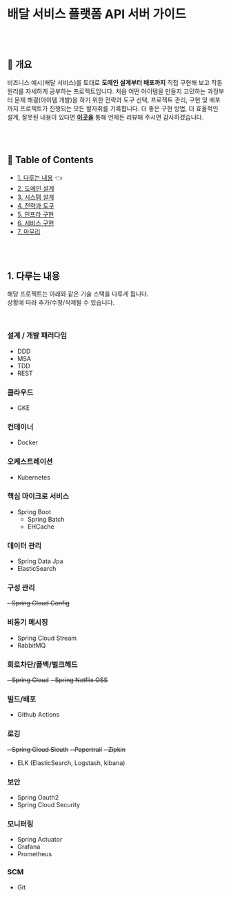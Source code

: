 # 배달 서비스 플랫폼 API 서버 가이드

<br/><br/>



## :speech_balloon: 개요

비즈니스 예시(배달 서비스)를 토대로 **도메인 설계부터 배포까지** 
직접 구현해 보고 작동 원리를 자세하게 공부하는 프로젝트입니다. 
처음 어떤 아이템을 만들지 고민하는 과정부터 문제 해결(아이템 개발)을 하기 위한 전략과 도구 선택, 
프로젝트 관리, 구현 및 배포까지 프로젝트가 진행되는 모든 발자취를 기록합니다. 
더 좋은 구현 방법, 더 효율적인 설계, 잘못된 내용이 있다면 **[이곳을](https://github.com/cholnh/delivery-platform-server-guide/issues)** 
통해 언제든 리뷰해 주시면 감사하겠습니다.

<br/><br/>



## :memo: Table of Contents

- [1. 다루는 내용](https://github.com/cholnh/delivery-platform-server-guide/blob/main/contents/1/index.md#배달-서비스-플랫폼-api-서버-가이드) :point_left:
- [2. 도메인 설계](https://github.com/cholnh/delivery-platform-server-guide/blob/main/contents/2/index.md#배달-서비스-플랫폼-api-서버-가이드)
- [3. 시스템 설계](https://github.com/cholnh/delivery-platform-server-guide/blob/main/contents/3/index.md#배달-서비스-플랫폼-api-서버-가이드)
- [4. 전략과 도구](https://github.com/cholnh/delivery-platform-server-guide/blob/main/contents/4/index.md#배달-서비스-플랫폼-api-서버-가이드)
- [5. 인프라 구현](https://github.com/cholnh/delivery-platform-server-guide/blob/main/contents/6/index.md#배달-서비스-플랫폼-api-서버-가이드)
- [6. 서비스 구현](https://github.com/cholnh/delivery-platform-server-guide/blob/main/contents/7/index.md#배달-서비스-플랫폼-api-서버-가이드)
- [7. 마무리](https://github.com/cholnh/delivery-platform-server-guide/blob/main/contents/8/index.md#배달-서비스-플랫폼-api-서버-가이드)

<br/><br/>



## 1. 다루는 내용
해당 프로젝트는 아래와 같은 기술 스택을 다루게 됩니다.  
상황에 따라 추가/수정/삭제될 수 있습니다.

<br/>

### 설계 / 개발 패러다임
- DDD
- MSA
- TDD
- REST

### 클라우드
- GKE

### 컨테이너
- Docker

### 오케스트레이션
- Kubernetes

### 핵심 마이크로 서비스
- Spring Boot
    + Spring Batch
    + EHCache

### 데이터 관리
- Spring Data Jpa
- ElasticSearch

### 구성 관리
~~- Spring Cloud Config~~

### 비동기 메시징
- Spring Cloud Stream
- RabbitMQ

### 회로차단/폴백/벌크헤드
~~- Spring Cloud~~
~~- Spring Netflix OSS~~

### 빌드/배포
- Github Actions

### 로깅
~~- Spring Cloud Sleuth~~
~~- Papertrail~~
~~- Zipkin~~
- ELK (ElasticSearch, Logstash, kibana)

### 보안
- Spring Oauth2
- Spring Cloud Security

### 모니터링
- Spring Actuator
- Grafana
- Prometheus

### SCM
- Git